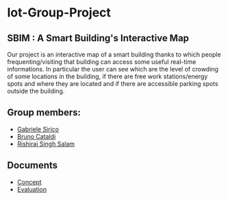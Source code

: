 # Iot-Group-Project
## **SBIM** : A Smart Building's Interactive Map
Our project is an interactive map of a smart building thanks to which people frequenting/visiting that building can access some useful real-time informations. In particular the user can see which are the level of crowding of some locations in the building, if there are free work stations/energy spots and where they are located and if there are accessible parking spots outside the building.

## Group members:
- [Gabriele Sirico](https://www.linkedin.com/in/giuseppe-gabriele-sirico-7aab03234/)
- [Bruno Cataldi](https://www.linkedin.com/in/bruno-cataldi-2a2981197)
- [Rishiraj Singh Salam]()

## Documents
- [Concept](Concept.md)
- [Evaluation](Evaluation.md)

